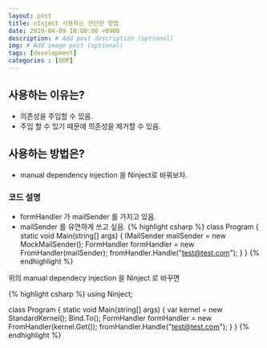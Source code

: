 ```yaml
---
layout: post
title: nInject 사용하는 간단한 방법
date: 2019-04-09 18:00:00 +0900
description: # Add post description (optional)
img: # Add image post (optional)
tags: [development]
categories : [OOP]
---
```


## 사용하는 이유는?
 - 의존성을 주입할 수 있음.
 - 주입 할 수 있기 때문에 의존성을 제거할 수 있음.
 
## 사용하는 방법은?
 - manual dependency injection 을 Ninject로 바꿔보자.

### 코드 설명
 - formHandler 가 mailSender 를 가지고 있음.
 - mailSender 를 유연하게 쓰고 싶음.
{% highlight csharp %}
class Program
{
    static void Main(string[] args)
    {
        IMailSender mailSender = new MockMailSender();
        FormHandler formHandler = new FromHandler(mailSender);
        fromHandler.Handle("test@test.com");
    }
}
{% endhighlight %}

위의 manual dependecy injection 을 Ninject 로 바꾸면

{% highlight csharp %}
using Ninject;

class Program
{
    static void Main(string[] args)
    {
        var kernel = new StandardKernel();
        Bind<IMailSender>.To<MockMailSender>();
        FormHandler formHandler = new FromHandler(kernel.Get<IMailSender>());
        fromHandler.Handle("test@test.com");
    }
}
{% endhighlight %}